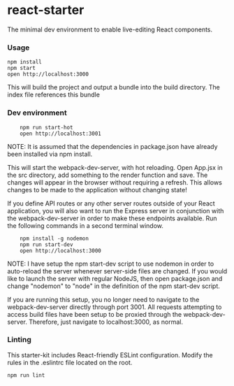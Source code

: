 react-starter
=====================

The minimal dev environment to enable live-editing React components.

### Usage

```
npm install
npm start
open http://localhost:3000
```
This will build the project and output a bundle into the build directory. The index file references this bundle

### Dev environment

```
    npm run start-hot
    open http://localhost:3001
```
NOTE: It is assumed that the dependencies in package.json have already been installed via npm install.

This will start the webpack-dev-server, with hot reloading. Open App.jsx in the src directory, add something to the render function and save.
The changes will appear in the browser without requiring a refresh. This allows changes to be made to the application without changing state!

If you define API routes or any other server routes outside of your React application, you will also want to run the Express server in conjunction with
the webpack-dev-server in order to make these endpoints available. Run the following commands in a second terminal window.

```
    npm install -g nodemon
    npm run start-dev
    open http://localhost:3000
```

NOTE: I have setup the npm start-dev script to use nodemon in order to auto-reload the server whenever server-side files are changed. If you would
      like to launch the server with regular NodeJS, then open package.json and change "nodemon" to "node" in the definition of the npm start-dev script.

If you are running this setup, you no longer need to navigate to the webpack-dev-server directly through port 3001. All requests attempting to access
build files have been setup to be proxied through the webpack-dev-server. Therefore, just navigate to localhost:3000, as normal.


### Linting

This starter-kit includes React-friendly ESLint configuration. Modify the rules in the .eslintrc file located on the root.

```
npm run lint
```
